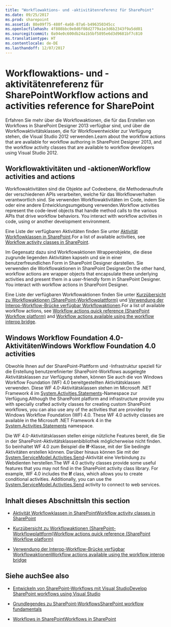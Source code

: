 ```yaml
---
title: "Workflowaktions- und -aktivitätenreferenz für SharePoint"
ms.date: 09/25/2017
ms.prod: sharepoint
ms.assetid: 88e09f75-480f-4a68-87a6-b496350345cc
ms.openlocfilehash: 4f808bbc0e8d6f08d2779a1e3d6b2343f9a5dd01
ms.sourcegitcommit: 0a94e0c600db24a1b5bf5895e6d3d9681bf7c810
ms.translationtype: HT
ms.contentlocale: de-DE
ms.lasthandoff: 12/07/2017
---
```

# <a name="workflow-actions-and-activities-reference-for-sharepoint"></a><span data-ttu-id="606cc-102">Workflowaktions- und -aktivitätenreferenz für SharePoint</span><span class="sxs-lookup"><span data-stu-id="606cc-102">Workflow actions and activities reference for SharePoint</span></span>
<span data-ttu-id="606cc-103">Erfahren Sie mehr über die Workflowaktionen, die für das Erstellen von Workflows in SharePoint Designer 2013 verfügbar sind, und über die Workflowaktivitätsklassen, die für Workflowentwickler zur Verfügung stehen, die Visual Studio 2012 verwenden.</span><span class="sxs-lookup"><span data-stu-id="606cc-103">Learn about the workflow actions that are available for workflow authoring in SharePoint Designer 2013, and the workflow activity classes that are available to workflow developers using Visual Studio 2012.</span></span>
## <a name="workflow-activities-and-actions"></a><span data-ttu-id="606cc-104">Workflowaktivitäten und -aktionen</span><span class="sxs-lookup"><span data-stu-id="606cc-104">Workflow activities and actions</span></span>
<span data-ttu-id="606cc-105"><a name="bkm_Activities"> </a></span><span class="sxs-lookup"><span data-stu-id="606cc-105"><a name="bkm_Activities"> </a></span></span>

<span data-ttu-id="606cc-p101">Workflowaktivitäten sind die Objekte auf Codeebene, die Methodenaufrufe der verschiedenen APIs verarbeiten, welche für das Workflowverhalten verantwortlich sind. Sie verwenden Workflowaktivitäten im Code, indem Sie oder eine andere Entwicklungsumgebung verwenden.</span><span class="sxs-lookup"><span data-stu-id="606cc-p101">Workflow activities represent the code-level objects that handle method calls to the various APIs that drive workflow behaviors. You interact with workflow activities in code, using or another development environment.</span></span>
  
    
    
<span data-ttu-id="606cc-108">Eine Liste der verfügbaren Aktivitäten finden Sie unter  [Aktivität Workflowklassen in SharePoint](workflow-activity-classes-in-sharepoint.md).</span><span class="sxs-lookup"><span data-stu-id="606cc-108">For a list of available activities, see  [Workflow activity classes in SharePoint](workflow-activity-classes-in-sharepoint.md).</span></span>
  
    
    
<span data-ttu-id="606cc-p102">Im Gegensatz dazu sind Workflowaktionen Wrapperobjekte, die diese zugrunde liegenden Aktivitäten kapseln und sie in einer benutzerfreundlichen Form in SharePoint Designer darstellen. Sie verwenden die Workflowaktionen in SharePoint Designer.</span><span class="sxs-lookup"><span data-stu-id="606cc-p102">On the other hand, workflow actions are wrapper objects that encapsulate these underlying activities and present them in a user-friendly form in SharePoint Designer. You interact with workflow actions in SharePoint Designer.</span></span>
  
    
    
<span data-ttu-id="606cc-111">Eine Liste der verfügbaren Workflowaktionen finden Sie unter  [Kurzübersicht zu Workflowaktionen (SharePoint-Workflowplattform)](workflow-actions-quick-reference-sharepoint-workflow-platform.md) und [Verwendung der Interop-Workflow-Brücke verfügbar Workflowaktionen](workflow-actions-available-using-the-workflow-interop-bridge.md).</span><span class="sxs-lookup"><span data-stu-id="606cc-111">For a list of available workflow actions, see  [Workflow actions quick reference (SharePoint Workflow platform)](workflow-actions-quick-reference-sharepoint-workflow-platform.md) and [Workflow actions available using the workflow interop bridge](workflow-actions-available-using-the-workflow-interop-bridge.md).</span></span>
  
    
    

## <a name="windows-workflow-foundation-40-activities"></a><span data-ttu-id="606cc-112">Windows Workflow Foundation 4.0-Aktivitäten</span><span class="sxs-lookup"><span data-stu-id="606cc-112">Windows Workflow Foundation 4.0 activities</span></span>
<span data-ttu-id="606cc-113"><a name="bkm_WF4"> </a></span><span class="sxs-lookup"><span data-stu-id="606cc-113"><a name="bkm_WF4"> </a></span></span>

<span data-ttu-id="606cc-p103">Obwohle Ihnen auf der SharePoint-Plattform und -Infrastruktur speziell für die Erstellung benutzerefinierter SharePoint-Workflows ausgelegte Aktivitätsklassen zur Verfügung stehen, können Sie auch die von Windows Workflow Foundation (WF) 4.0 bereitgestellten Aktivitätsklassen verwenden. Diese WF 4.0-Aktivitätsklassen stehen im Microsoft .NET Framework 4 im  [System.Activities.Statements](http://msdn.microsoft.com/de-DE/library/system.activities.statements.aspx)-Namespace zur Verfügung.</span><span class="sxs-lookup"><span data-stu-id="606cc-p103">Although the SharePoint platform and infrastructure provide you with specially crafted activity classes for creating custom SharePoint workflows, you can also use any of the activities that are provided by Windows Workflow Foundation (WF) 4.0. These WF 4.0 activity classes are available in the Microsoft .NET Framework 4 in the  [System.Activities.Statements](http://msdn.microsoft.com/de-DE/library/system.activities.statements.aspx) namespace.</span></span>
  
    
    
<span data-ttu-id="606cc-p104">Die WF 4.0-Aktivitätsklassen stellen einige nützliche Features bereit, die Sie in der SharePoint-Aktivitätsklassenbibliothek möglicherweise nicht finden. So beinhaltet WF 4.0 zum Beispiel die **If**-Klasse, mit der Sie bedingte Aktivitäten erstellen können. Darüber hinaus können Sie mit der  [System.ServiceModel.Activities.Send](http://msdn.microsoft.com/de-DE/library/system.servicemodel.activities.send.aspx)-Aktivität eine Verbindung zu Webdienten herstellen.</span><span class="sxs-lookup"><span data-stu-id="606cc-p104">The WF 4.0 activity classes provide some useful features that you may not find in the SharePoint activity class library. For example, WF 4.0 includes the **If** class, which allows you to create conditional activities. Additionally, you can use the [System.ServiceModel.Activities.Send](http://msdn.microsoft.com/de-DE/library/system.servicemodel.activities.send.aspx) activity to connect to web services.</span></span>
  
    
    

## <a name="in-this-section"></a><span data-ttu-id="606cc-119">Inhalt dieses Abschnitts</span><span class="sxs-lookup"><span data-stu-id="606cc-119">In this section</span></span>
<span data-ttu-id="606cc-120"><a name="bkm_inthissection"> </a></span><span class="sxs-lookup"><span data-stu-id="606cc-120"><a name="bkm_inthissection"> </a></span></span>


-  [<span data-ttu-id="606cc-121">Aktivität Workflowklassen in SharePoint</span><span class="sxs-lookup"><span data-stu-id="606cc-121">Workflow activity classes in SharePoint</span></span>](workflow-activity-classes-in-sharepoint.md)
    
  
-  [<span data-ttu-id="606cc-122">Kurzübersicht zu Workflowaktionen (SharePoint-Workflowplattform)</span><span class="sxs-lookup"><span data-stu-id="606cc-122">Workflow actions quick reference (SharePoint Workflow platform)</span></span>](workflow-actions-quick-reference-sharepoint-workflow-platform.md)
    
  
-  [<span data-ttu-id="606cc-123">Verwendung der Interop-Workflow-Brücke verfügbar Workflowaktionen</span><span class="sxs-lookup"><span data-stu-id="606cc-123">Workflow actions available using the workflow interop bridge</span></span>](workflow-actions-available-using-the-workflow-interop-bridge.md)
    
  

## <a name="see-also"></a><span data-ttu-id="606cc-124">Siehe auch</span><span class="sxs-lookup"><span data-stu-id="606cc-124">See also</span></span>
<span data-ttu-id="606cc-125"><a name="bkm_addlres"> </a></span><span class="sxs-lookup"><span data-stu-id="606cc-125"><a name="bkm_addlres"> </a></span></span>


-  [<span data-ttu-id="606cc-126">Entwickeln von SharePoint-Workflows mit Visual Studio</span><span class="sxs-lookup"><span data-stu-id="606cc-126">Develop SharePoint workflows using Visual Studio</span></span>](develop-sharepoint-workflows-using-visual-studio.md)
    
  
-  [<span data-ttu-id="606cc-127">Grundlegendes zu SharePoint-Workflows</span><span class="sxs-lookup"><span data-stu-id="606cc-127">SharePoint workflow fundamentals</span></span>](sharepoint-workflow-fundamentals.md)
    
  
-  [<span data-ttu-id="606cc-128">Workflows in SharePoint</span><span class="sxs-lookup"><span data-stu-id="606cc-128">Workflows in SharePoint</span></span>](workflows-in-sharepoint.md)
    
  

